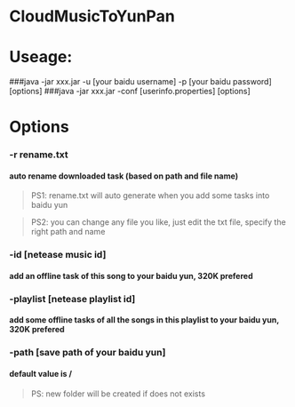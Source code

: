 # CloudMusicToYunPan

# Useage:

###java -jar xxx.jar -u [your baidu username] -p [your baidu password] [options]
###java -jar xxx.jar -conf [userinfo.properties] [options]

# Options
### -r rename.txt 
#### auto rename downloaded task (based on path and file name)
>PS1: rename.txt will auto generate when you add some tasks into baidu yun

>PS2: you can change any file you like, just edit the txt file, specify the right path and name

### -id [netease music id]
#### add an offline task of this song to your baidu yun, 320K prefered

### -playlist [netease playlist id]
#### add some offline tasks of all the songs in this playlist to your baidu yun, 320K prefered

### -path [save path of your baidu yun]
#### default value is /
>PS: new folder will be created if does not exists
